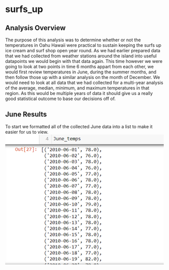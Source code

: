 # surfs_up

## Analysis Overview

The purpose of this analysis was to determine whether or not the temperatures in Oahu Hawaii were practical to sustain keeping the surfs up ice cream and surf shop open year round.
  As we had earlier prepared data that we had collected from weather stations around the island into useful datapoints we would begin with that data again. This time however we were going to look at two points in time 6 months appart from each other, we would first review temperatures in June, during the summer months, and then follow those up with a similar analysis on the month of December. We would need to look at all data that we had collected for a multi-year analysis of the average, median, minimum, and maximum temperatures in that region. As this would be multiple years of data it should give us a really good statistical outcome to base our decisions off of.
  
  ## June Results
  To start we formatted all of the collected June data into a list to make it easier for us to view.
  ![This is an image](https://github.com/Bren42/surfs_up/blob/main/resources/challenge_june_list.png)
